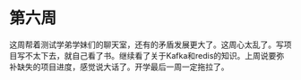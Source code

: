 # 第六周

这周帮着测试学弟学妹们的聊天室，还有的矛盾发展更大了。这周心太乱了。写项目写不太下去，就自己看了书。继续看了关于Kafka和redis的知识。上周说要弥补缺失的项目进度，感觉说大话了。开学最后一周一定拖拉了。